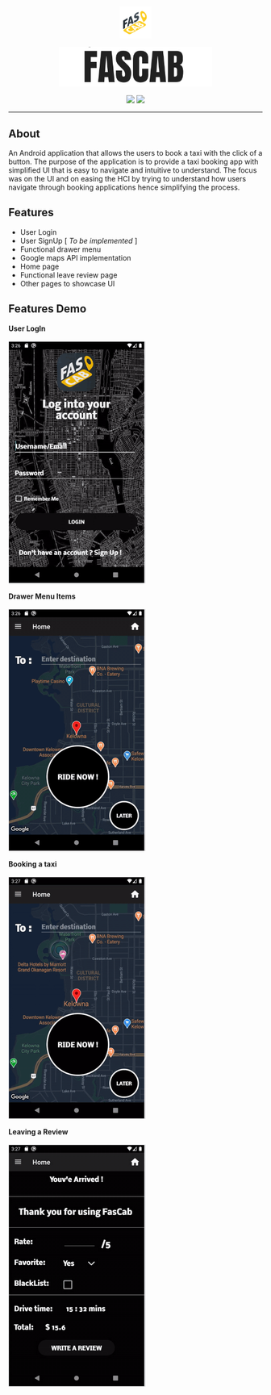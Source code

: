 <p align="center"><img width=12.5% src="https://github.com/AhmadRazaJamal/FasCab/blob/master/FasCablogo2.png"></p>

<p align="center"><img width=60.5% src="https://github.com/AhmadRazaJamal/FasCab/blob/master/fascab_name.png"></p>

<p align="center">
<img src = "https://img.shields.io/badge/Android%20Studio-3.5.3-green"> 
  <img src = "https://img.shields.io/badge/Java-14-red"> 
</p>

_____

## About

An Android application that allows the users to book a taxi with the click of a button. The purpose of the application is to provide a taxi booking app with simplified UI that is easy to navigate and intuitive to understand. The focus was on the UI and on easing the HCI by trying to understand how users navigate through booking applications hence simplifying the process. 

## Features 

* User Login
* User SignUp [ *To be implemented* ] 
* Functional drawer menu 
* Google maps API implementation 
* Home page 
* Functional leave review page 
* Other pages to showcase UI 

## Features Demo

**User LogIn**
<br>
<br>
<img src="https://github.com/AhmadRazaJamal/FasCab/blob/master/demoVids/logIn.gif">

**Drawer Menu Items**
<br>
<br>
<img src="https://github.com/AhmadRazaJamal/FasCab/blob/master/demoVids/drawerdemo.gif">

**Booking a taxi**
<br>
<br>
<img src="https://github.com/AhmadRazaJamal/FasCab/blob/master/demoVids/bookingdemo.gif">

**Leaving a Review** 
<br>
<br>
<img src="https://github.com/AhmadRazaJamal/FasCab/blob/master/demoVids/reviewdemo.gif">



